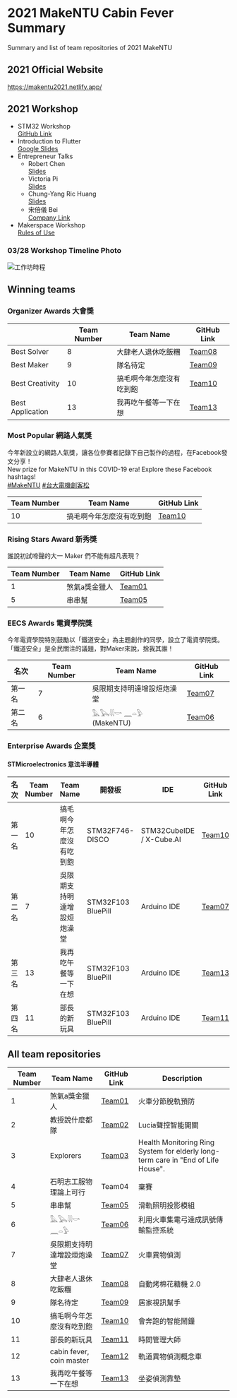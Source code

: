# 2021 MakeNTU Cabin Fever Summary
Summary and list of team repositories of 2021 MakeNTU

## 2021 Official Website
https://makentu2021.netlify.app/

## 2021 Workshop
- STM32 Workshop \
[GitHub Link](https://github.com/MakeNTU/2021_STM32_Workshop)
- Introduction to Flutter \
[Google Slides](https://docs.google.com/presentation/d/18k3WHwgKrugz34gOXewpVJMahbC2xO5KJxq4WnWlESc/edit?usp=sharing)
- Entrepreneur Talks
  - Robert Chen \
[Slides](https://drive.google.com/file/d/1XTqvKI4DliXbWbNLD40ZQJg-KaRaHfaC/view?usp=sharing)
  - Victoria Pi \
[Slides](https://drive.google.com/file/d/1eQ9WD3Wm9N-KYSQnolph2f4Qw3ur3nFn/view?usp=sharing)
  - Chung-Yang Ric Huang \
[Slides](https://drive.google.com/file/d/136mD6kqb8MTFKWM6qyUgzIvHKYYe-vp4/view?usp=sharing)
  - 宋倍儀 Bei \
[Company Link](https://www.gogohome.tw/?c=about)
- Makerspace Workshop \
[Rules of Use](https://docs.google.com/presentation/d/1-K-RhpNuykxBRO4_fRCNfvDVXXI1ncMXIvN31cDFkZs/edit?usp=sharing)

### 03/28 Workshop Timeline Photo
![工作坊時程](https://user-images.githubusercontent.com/37112053/112756124-3fdc1400-9016-11eb-9a4d-b97971d2505d.png)

<!--Workshop Photos-->
<!--Making/Demo/Award Photos-->

<!--Winning Teams Photos-->

## Winning teams
### Organizer Awards 大會獎
|                  | Team Number | Team Name                | GitHub Link                                       |
| ---------------- | ----------- | ------------------------ | ------------------------------------------------- |
| Best Solver      | 8           | 大肆老人退休吃飯糰       | [Team08](https://github.com/MakeNTU/2021_team08_) |
| Best Maker       | 9           | 隊名待定                 | [Team09](https://github.com/MakeNTU/2021_team09_) |
| Best Creativity  | 10          | 搞毛啊今年怎麼沒有吃到飽 | [Team10](https://github.com/MakeNTU/2021_team10_) |
| Best Application | 13          | 我再吃午餐等一下在想     | [Team13](https://github.com/MakeNTU/2021_team13_) |

### Most Popular 網路人氣獎
今年新設立的網路人氣獎，讓各位參賽者記錄下自己製作的過程，在Facebook發文分享！<br>
New prize for MakeNTU in this COVID-19 era! Explore these Facebook hashtags!<br>
[#MakeNTU](https://www.facebook.com/hashtag/MakeNTU)
[#台大電機創客松](https://www.facebook.com/hashtag/%E5%8F%B0%E5%A4%A7%E9%9B%BB%E6%A9%9F%E5%89%B5%E5%AE%A2%E6%9D%BE)

| Team Number | Team Name                | GitHub Link                                       |
| ----------- | ------------------------ | ------------------------------------------------- |
| 10          | 搞毛啊今年怎麼沒有吃到飽 | [Team10](https://github.com/MakeNTU/2021_team10_) |

### Rising Stars Award 新秀獎
誰說初試啼聲的大一 Maker 們不能有超凡表現？

| Team Number | Team Name     | GitHub Link                                       |
| ----------- | ------------- | ------------------------------------------------- |
| 1           | 煞氣a獎金獵人 | [Team01](https://github.com/MakeNTU/2021_team01_) |
| 5           | 串串幫        | [Team05](https://github.com/MakeNTU/2021_team05_) |

### EECS Awards 電資學院獎
今年電資學院特別鼓勵以「鐵道安全」為主題創作的同學，設立了電資學院獎。「鐵道安全」是全民關注的議題，對Maker來說，捨我其誰！

| 名次   | Team Number | Team Name                  | GitHub Link                                       |
| ------ | ----------- | -------------------------- | ------------------------------------------------- |
| 第一名 | 7           | 吳限期支持明達增設烜炮澡堂 | [Team07](https://github.com/MakeNTU/2021_team07_) |
| 第二名 | 6           | 𓅓𓅂𓇌𓎡 𓈖𓏏𓅱 (MakeNTU)         | [Team06](https://github.com/MakeNTU/2021_team06_) |

### Enterprise Awards 企業獎
#### STMicroelectronics 意法半導體
| 名次   | Team Number | Team Name                  | 開發板             | IDE                      | GitHub Link                                       |
| ------ | ----------- | -------------------------- | ------------------ | ------------------------ | ------------------------------------------------- |
| 第一名 | 10          | 搞毛啊今年怎麼沒有吃到飽   |STM32F746-DISCO    | STM32CubeIDE / X-Cube.AI | [Team10](https://github.com/MakeNTU/2021_team10_) |
| 第二名 | 7           | 吳限期支持明達增設烜炮澡堂 | STM32F103 BluePill | Arduino IDE              | [Team07](https://github.com/MakeNTU/2021_team07_) |
| 第三名 | 13          | 我再吃午餐等一下在想       | STM32F103 BluePill | Arduino IDE              | [Team13](https://github.com/MakeNTU/2021_team13_) |
| 第四名 | 11          | 部長的新玩具               | STM32F103 BluePill | Arduino IDE              | [Team11](https://github.com/MakeNTU/2021_team11_) |


## All team repositories
| Team Number | Team Name | GitHub Link | Description |
| -------- | -------- | -------- | -------- |
| 1 | 煞氣a獎金獵人 | [Team01](https://github.com/MakeNTU/2021_team01_) | 火車分節脫軌預防 |
| 2 | 教授說什麼都隊 | [Team02](https://github.com/MakeNTU/2021_team02_) | Lucia聲控智能開關 |
| 3 | Explorers | [Team03](https://github.com/MakeNTU/2021_team03_) | Health Monitoring Ring System for elderly long-term care in "End of Life House". |
| 4 | 石明志工服物理論上可行 | Team04 | 棄賽 |
| 5 | 串串幫 | [Team05](https://github.com/MakeNTU/2021_team05_) | 滑軌照明投影模組 |
| 6 | 𓅓𓅂𓇌𓎡	𓈖𓏏𓅱 | [Team06](https://github.com/MakeNTU/2021_team06_) | 利用火車集電弓達成訊號傳輸監控系統 |
| 7 | 吳限期支持明達增設烜炮澡堂 | [Team07](https://github.com/MakeNTU/2021_team07_) | 火車異物偵測 |
| 8 | 大肆老人退休吃飯糰 | [Team08](https://github.com/MakeNTU/2021_team08_) | 自動烤棉花糖機 2.0 |
| 9 | 隊名待定 | [Team09](https://github.com/MakeNTU/2021_team09_) | 居家視訊幫手 |
| 10 | 搞毛啊今年怎麼沒有吃到飽 | [Team10](https://github.com/MakeNTU/2021_team10_) | 會奔跑的智能鬧鐘 |
| 11 | 部長的新玩具 | [Team11](https://github.com/MakeNTU/2021_team11_) | 時間管理大師 |
| 12 | cabin fever, coin master | [Team12](https://github.com/MakeNTU/2021_team12_) | 軌道異物偵測概念車 |
| 13 | 我再吃午餐等一下在想 | [Team13](https://github.com/MakeNTU/2021_team13_) | 坐姿偵測靠墊 |

